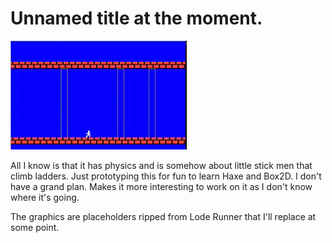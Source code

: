 # Unnamed title at the moment. 

![Animation](img/anim.gif)

All I know is that it has physics and is somehow about little stick men that climb ladders. Just prototyping this for fun to learn Haxe and Box2D. I don't have a grand plan. Makes it more interesting to work on it as I don't know where it's going.

The graphics are placeholders ripped from Lode Runner that I'll replace at some point.

